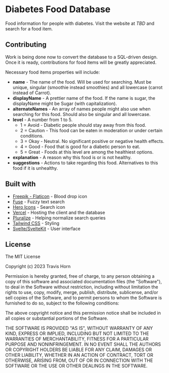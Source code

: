 # Diabetes Food Database

Food information for people with diabetes. Visit the website at _TBD_ and search for a food item.

## Contributing

Work is being done now to convert the database to a SQL-driven design. Once it is ready,
contributions for food items will be greatly appreciated.

Necessary food items properties will include:

- **name** - The name of the food. Will be used for searching. Must be unique, singular (smoothie
  instead smoothies) and all lowercase (carrot instead of Carrot).
- **displayName** - A prettier name of the food. If the name is sugar, the displayName might be
  Sugar (with capitalization).
- **alternateNames** - An array of names people might also use when searching for this food. Should
  also be singular and all lowercase.
- **level** - A number from 1 to 5.
  - 1 = Avoid - Diabetic people should stay away from this food.
  - 2 = Caution - This food can be eaten in moderation or under certain conditions.
  - 3 = Okay - Neutral. No significant positive or negative health effects.
  - 4 = Good - Food that is good for a diabetic person to eat.
  - 5 = Great - Foods at this level are among the healthiest options.
- **explanation** - A reason why this food is or is not healthy.
- **suggestions** - Actions to take regarding this food. Alternatives to this food if it is
  unhealthy.

## Built with

- [Freepik - Flaticon](https://www.flaticon.com) - Blood drop icon
- [Fuse](http://fusejs.io/) - Fuzzy text search
- [Hero Icons](https://heroicons.com/) - Search icon
- [Vercel](https://vercel.com) - Hosting the client and the database
- [Pluralize](https://github.com/blakeembrey/pluralize) - Helping normalize search queries
- [Tailwind CSS](https://tailwindcss.com/) - Styling
- [Svelte/SvelteKit](https://svelte.dev) - User interface

## License

The MIT License

Copyright (c) 2023 Travis Horn

Permission is hereby granted, free of charge, to any person obtaining a copy of this software and
associated documentation files (the "Software"), to deal in the Software without restriction,
including without limitation the rights to use, copy, modify, merge, publish, distribute,
sublicense, and/or sell copies of the Software, and to permit persons to whom the Software is
furnished to do so, subject to the following conditions:

The above copyright notice and this permission notice shall be included in all copies or substantial
portions of the Software.

THE SOFTWARE IS PROVIDED "AS IS", WITHOUT WARRANTY OF ANY KIND, EXPRESS OR IMPLIED, INCLUDING BUT
NOT LIMITED TO THE WARRANTIES OF MERCHANTABILITY, FITNESS FOR A PARTICULAR PURPOSE AND
NONINFRINGEMENT. IN NO EVENT SHALL THE AUTHORS OR COPYRIGHT HOLDERS BE LIABLE FOR ANY CLAIM, DAMAGES
OR OTHER LIABILITY, WHETHER IN AN ACTION OF CONTRACT, TORT OR OTHERWISE, ARISING FROM, OUT OF OR IN
CONNECTION WITH THE SOFTWARE OR THE USE OR OTHER DEALINGS IN THE SOFTWARE.
